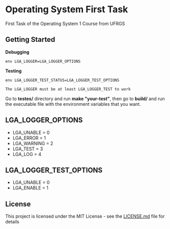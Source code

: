# **Operating System First Task**

First Task of the Operating System 1 Course from UFRGS

## **Getting Started**

**Debugging**
```
env LGA_LOGGER=LGA_LOGGER_OPTIONS
```

**Testing**
```
env LGA_LOGGER_TEST_STATUS=LGA_LOGGER_TEST_OPTIONS

The LGA_LOGGER must be at least LGA_LOGGER_TEST to work
```
Go to **testes/** directory and run **make "your-test"**, then go to **build/** and run the executable file with the environment variables that you want.


## **LGA_LOGGER_OPTIONS**
* LGA_UNABLE  = 0
* LGA_ERROR  = 1
* LGA_WARNING  = 2
* LGA_TEST  = 3
* LGA_LOG  = 4

## **LGA_LOGGER_TEST_OPTIONS**
* LGA_UNABLE  = 0
* LGA_ENABLE  = 1


## License

This project is licensed under the MIT License - see the [LICENSE.md](LICENSE.md) file for details
